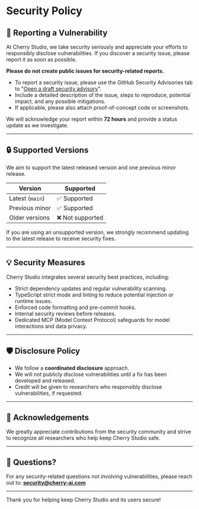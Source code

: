 # Security Policy

## 📢 Reporting a Vulnerability

At Cherry Studio, we take security seriously and appreciate your efforts to responsibly disclose vulnerabilities. If you discover a security issue, please report it as soon as possible.

**Please do not create public issues for security-related reports.**

- To report a security issue, please use the GitHub Security Advisories tab to "[Open a draft security advisory](https://github.com/Prometheus-AGS/prometheus-studio/security/advisories/new)".
- Include a detailed description of the issue, steps to reproduce, potential impact, and any possible mitigations.
- If applicable, please also attach proof-of-concept code or screenshots.

We will acknowledge your report within **72 hours** and provide a status update as we investigate.

---

## 🔒 Supported Versions

We aim to support the latest released version and one previous minor release.

| Version         | Supported        |
| --------------- | ---------------- |
| Latest (`main`) | ✅ Supported     |
| Previous minor  | ✅ Supported     |
| Older versions  | ❌ Not supported |

If you are using an unsupported version, we strongly recommend updating to the latest release to receive security fixes.

---

## 💡 Security Measures

Cherry Studio integrates several security best practices, including:

- Strict dependency updates and regular vulnerability scanning.
- TypeScript strict mode and linting to reduce potential injection or runtime issues.
- Enforced code formatting and pre-commit hooks.
- Internal security reviews before releases.
- Dedicated MCP (Model Context Protocol) safeguards for model interactions and data privacy.

---

## 🛡️ Disclosure Policy

- We follow a **coordinated disclosure** approach.
- We will not publicly disclose vulnerabilities until a fix has been developed and released.
- Credit will be given to researchers who responsibly disclose vulnerabilities, if requested.

---

## 🤝 Acknowledgements

We greatly appreciate contributions from the security community and strive to recognize all researchers who help keep Cherry Studio safe.

---

## 🌟 Questions?

For any security-related questions not involving vulnerabilities, please reach out to:
**security@cherry-ai.com**

---

Thank you for helping keep Cherry Studio and its users secure!
